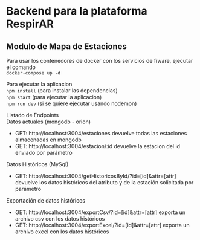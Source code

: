 # Backend para la plataforma RespirAR
## Modulo de Mapa de Estaciones

Para usar los contenedores de docker con los servicios de fiware, ejecutar el comando \
`docker-compose up -d`

Para ejecutar la aplicacion \
`npm install` (para instalar las dependencias) \
`npm start`   (para ejecutar la aplicacion) \
`npm run dev` (si se quiere ejecutar usando nodemon) 

Listado de Endpoints \
Datos actuales (mongodb - orion) 
- GET: http://localhost:3004/estaciones             devuelve todas las estaciones almacenadas en mongodb
- GET: http://localhost:3004/estacion/:id           devuelve la estacion del id enviado por parámetro

Datos Históricos (MySql) 
- GET: http://localhost:3004/getHistoricosById/?id=[id]&attr=[attr]  devuelve los datos históricos del atributo y de la estación solicitada por parámetro

Exportación de datos históricos
- GET: http://localhost:3004/exportCsv/?id=[id]&attr=[attr]         exporta un archivo csv con los datos históricos
- GET: http://localhost:3004/exportExcel/?id=[id]&attr=[attr]       exporta un archivo excel con los datos históricos